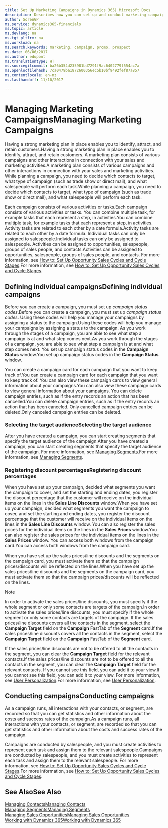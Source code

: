 ```yaml
---
title: Set Up Marketing Campaigns in Dynamics 365| Microsoft Docs
description: Describes how you can set up and conduct marketing campaigns in Dynamics 365 to help you identify and attract prospects and retain customers.
author: SorenGP
ms.service: dynamics365-financials
ms.topic: article
ms.devlang: na
ms.tgt_pltfrm: na
ms.workload: na
ms.search.keywords: marketing, campaign, promo, prospect
ms.date: 06/06/2017
ms.author: edupont
ms.translationtype: HT
ms.sourcegitcommit: ba26b354d235981bd7291f9ac6402779f554ac7a
ms.openlocfilehash: 7ca0479ba1872600356ec5b10bf9492fef87a857
ms.contentlocale: en-nz
ms.lasthandoff: 11/10/2017

---
```

# <a name="managing-marketing-campaigns"></a><span data-ttu-id="ac3cb-103">Managing Marketing Campaigns</span><span class="sxs-lookup"><span data-stu-id="ac3cb-103">Managing Marketing Campaigns</span></span>
<span data-ttu-id="ac3cb-104">Having a strong marketing plan in place enables you to identify, attract, and retain customers.</span><span class="sxs-lookup"><span data-stu-id="ac3cb-104">Having a strong marketing plan in place enables you to identify, attract, and retain customers.</span></span> <span data-ttu-id="ac3cb-105">A marketing plan consists of various campaigns and other interactions in connection with your sales and marketing activities.</span><span class="sxs-lookup"><span data-stu-id="ac3cb-105">A marketing plan consists of various campaigns and other interactions in connection with your sales and marketing activities.</span></span> <span data-ttu-id="ac3cb-106">While planning a campaign, you need to decide which contacts to target, what type of campaign (such as trade show or direct mail), and what salespeople will perform each task.</span><span class="sxs-lookup"><span data-stu-id="ac3cb-106">While planning a campaign, you need to decide which contacts to target, what type of campaign (such as trade show or direct mail), and what salespeople will perform each task.</span></span>

<span data-ttu-id="ac3cb-107">Each campaign consists of various activities or tasks.</span><span class="sxs-lookup"><span data-stu-id="ac3cb-107">Each campaign consists of various activities or tasks.</span></span> <span data-ttu-id="ac3cb-108">You can combine multiple task, for example tasks that each represent a step, in activities.</span><span class="sxs-lookup"><span data-stu-id="ac3cb-108">You can combine multiple task, for example tasks that each represent a step, in activities.</span></span> <span data-ttu-id="ac3cb-109">Activity tasks are related to each other by a date formula.</span><span class="sxs-lookup"><span data-stu-id="ac3cb-109">Activity tasks are related to each other by a date formula.</span></span> <span data-ttu-id="ac3cb-110">Individual tasks can only be assigned to salespeople.</span><span class="sxs-lookup"><span data-stu-id="ac3cb-110">Individual tasks can only be assigned to salespeople.</span></span> <span data-ttu-id="ac3cb-111">Activities can be assigned to opportunities, salespeople, groups of sales people, and contacts.</span><span class="sxs-lookup"><span data-stu-id="ac3cb-111">Activities can be assigned to opportunities, salespeople, groups of sales people, and contacts.</span></span> <span data-ttu-id="ac3cb-112">For more information, see [How to: Set Up Opportunity Sales Cycles and Cycle Stages](marketing-how-setup-opportunity-sales-cycles-stages.md).</span><span class="sxs-lookup"><span data-stu-id="ac3cb-112">For more information, see [How to: Set Up Opportunity Sales Cycles and Cycle Stages](marketing-how-setup-opportunity-sales-cycles-stages.md).</span></span>

## <a name="defining-individual-campaigns"></a><span data-ttu-id="ac3cb-113">Defining individual campaigns</span><span class="sxs-lookup"><span data-stu-id="ac3cb-113">Defining individual campaigns</span></span>
<span data-ttu-id="ac3cb-114">Before you can create a campaign, you must set up *campaign status codes*.</span><span class="sxs-lookup"><span data-stu-id="ac3cb-114">Before you can create a campaign, you must set up *campaign status codes*.</span></span> <span data-ttu-id="ac3cb-115">Using these codes will help you manage your campaigns by assigning a status to the campaign.</span><span class="sxs-lookup"><span data-stu-id="ac3cb-115">Using these codes will help you manage your campaigns by assigning a status to the campaign.</span></span> <span data-ttu-id="ac3cb-116">As you work through the stages of a campaign, you are able to see what step a campaign is at and what step comes next.</span><span class="sxs-lookup"><span data-stu-id="ac3cb-116">As you work through the stages of a campaign, you are able to see what step a campaign is at and what step comes next.</span></span> <span data-ttu-id="ac3cb-117">You set up campaign status codes in the **Campaign Status** window.</span><span class="sxs-lookup"><span data-stu-id="ac3cb-117">You set up campaign status codes in the **Campaign Status** window.</span></span>

<span data-ttu-id="ac3cb-118">You can create a campaign card for each campaign that you want to keep track of.</span><span class="sxs-lookup"><span data-stu-id="ac3cb-118">You can create a campaign card for each campaign that you want to keep track of.</span></span> <span data-ttu-id="ac3cb-119">You can also view these campaign cards to view general information about your campaigns.</span><span class="sxs-lookup"><span data-stu-id="ac3cb-119">You can also view these campaign cards to view general information about your campaigns.</span></span>
<span data-ttu-id="ac3cb-120">You can delete campaign entries, such as if the entry records an action that has been cancelled.</span><span class="sxs-lookup"><span data-stu-id="ac3cb-120">You can delete campaign entries, such as if the entry records an action that has been canceled.</span></span> <span data-ttu-id="ac3cb-121">Only cancelled campaign entries can be deleted.</span><span class="sxs-lookup"><span data-stu-id="ac3cb-121">Only canceled campaign entries can be deleted.</span></span>

### <a name="selecting-the-target-audience"></a><span data-ttu-id="ac3cb-122">Selecting the target audience</span><span class="sxs-lookup"><span data-stu-id="ac3cb-122">Selecting the target audience</span></span>
<span data-ttu-id="ac3cb-123">After you have created a campaign, you can start creating segments that specify the target audience of the campaign.</span><span class="sxs-lookup"><span data-stu-id="ac3cb-123">After you have created a campaign, you can start creating segments that specify the target audience of the campaign.</span></span> <span data-ttu-id="ac3cb-124">For more information, see [Managing Segments](marketing-segments.md).</span><span class="sxs-lookup"><span data-stu-id="ac3cb-124">For more information, see [Managing Segments](marketing-segments.md).</span></span>

### <a name="registering-discount-percentages"></a><span data-ttu-id="ac3cb-125">Registering discount percentages</span><span class="sxs-lookup"><span data-stu-id="ac3cb-125">Registering discount percentages</span></span>
<span data-ttu-id="ac3cb-126">When you have set up your campaign, decided what segments you want the campaign to cover, and set the starting and ending dates, you register the discount percentage that the customer will receive on the individual items on the lines in the **Sales Line Discounts** window.</span><span class="sxs-lookup"><span data-stu-id="ac3cb-126">When you have set up your campaign, decided what segments you want the campaign to cover, and set the starting and ending dates, you register the discount percentage that the customer will receive on the individual items on the lines in the **Sales Line Discounts** window.</span></span> <span data-ttu-id="ac3cb-127">You can also register the sales prices for the individual items on the lines in the **Sales Prices** window.</span><span class="sxs-lookup"><span data-stu-id="ac3cb-127">You can also register the sales prices for the individual items on the lines in the **Sales Prices** window.</span></span> <span data-ttu-id="ac3cb-128">You can access both windows from the campaign card.</span><span class="sxs-lookup"><span data-stu-id="ac3cb-128">You can access both windows from the campaign card.</span></span>

 <span data-ttu-id="ac3cb-129">When you have set up the sales prices/line discounts and the segments on the campaign card, you must activate them so that the campaign prices/discounts will be reflected on the lines.</span><span class="sxs-lookup"><span data-stu-id="ac3cb-129">When you have set up the sales prices/line discounts and the segments on the campaign card, you must activate them so that the campaign prices/discounts will be reflected on the lines.</span></span>

> [!NOTE]  
>   <span data-ttu-id="ac3cb-130">In order to activate the sales prices/line discounts, you must specify if the whole segment or only some contacts are targets of the campaign.</span><span class="sxs-lookup"><span data-stu-id="ac3cb-130">In order to activate the sales prices/line discounts, you must specify if the whole segment or only some contacts are targets of the campaign.</span></span> <span data-ttu-id="ac3cb-131">If the sales prices/line discounts covers all the contacts in the segment, select the **Campaign Target** field on the **Campaign** FastTab of the **Segment** card.</span><span class="sxs-lookup"><span data-stu-id="ac3cb-131">If the sales prices/line discounts covers all the contacts in the segment, select the **Campaign Target** field on the **Campaign** FastTab of the **Segment** card.</span></span>

<span data-ttu-id="ac3cb-132">If the sales prices/line discounts are not to be offered to all the contacts in the segment, you can clear the **Campaign Target** field for the relevant contacts.</span><span class="sxs-lookup"><span data-stu-id="ac3cb-132">If the sales prices/line discounts are not to be offered to all the contacts in the segment, you can clear the **Campaign Target** field for the relevant contacts.</span></span> <span data-ttu-id="ac3cb-133">If you cannot see this field, you can add it to your view.</span><span class="sxs-lookup"><span data-stu-id="ac3cb-133">If you cannot see this field, you can add it to your view.</span></span> <span data-ttu-id="ac3cb-134">For more information, see [User Personalization](ui-user-personalization.md).</span><span class="sxs-lookup"><span data-stu-id="ac3cb-134">For more information, see [User Personalization](ui-user-personalization.md).</span></span>

## <a name="conducting-campaigns"></a><span data-ttu-id="ac3cb-135">Conducting campaigns</span><span class="sxs-lookup"><span data-stu-id="ac3cb-135">Conducting campaigns</span></span>
<span data-ttu-id="ac3cb-136">As a campaign runs, all interactions with your contacts, or segment, are recorded so that you can get statistics and other information about the costs and success rates of the campaign.</span><span class="sxs-lookup"><span data-stu-id="ac3cb-136">As a campaign runs, all interactions with your contacts, or segment, are recorded so that you can get statistics and other information about the costs and success rates of the campaign.</span></span>

<span data-ttu-id="ac3cb-137">Campaigns are conducted by salespeople, and you must create activities to represent each task and assign them to the relevant salespeople.</span><span class="sxs-lookup"><span data-stu-id="ac3cb-137">Campaigns are conducted by salespeople, and you must create activities to represent each task and assign them to the relevant salespeople.</span></span> <span data-ttu-id="ac3cb-138">For more information, see [How to: Set Up Opportunity Sales Cycles and Cycle Stages](marketing-how-setup-opportunity-sales-cycles-stages.md).</span><span class="sxs-lookup"><span data-stu-id="ac3cb-138">For more information, see [How to: Set Up Opportunity Sales Cycles and Cycle Stages](marketing-how-setup-opportunity-sales-cycles-stages.md).</span></span>

## <a name="see-also"></a><span data-ttu-id="ac3cb-139">See Also</span><span class="sxs-lookup"><span data-stu-id="ac3cb-139">See Also</span></span>
[<span data-ttu-id="ac3cb-140">Managing Contacts</span><span class="sxs-lookup"><span data-stu-id="ac3cb-140">Managing Contacts</span></span>](marketing-contacts.md)  
[<span data-ttu-id="ac3cb-141">Managing Segments</span><span class="sxs-lookup"><span data-stu-id="ac3cb-141">Managing Segments</span></span>](marketing-segments.md)  
[<span data-ttu-id="ac3cb-142">Managing Sales Opportunities</span><span class="sxs-lookup"><span data-stu-id="ac3cb-142">Managing Sales Opportunities</span></span>](marketing-manage-sales-opportunities.md)  
[<span data-ttu-id="ac3cb-143">Working with Dynamics 365</span><span class="sxs-lookup"><span data-stu-id="ac3cb-143">Working with Dynamics 365</span></span>](ui-work-product.md)  

